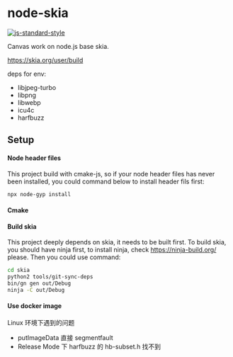 # node-skia

[![js-standard-style](https://cdn.rawgit.com/standard/standard/master/badge.svg)](http://standardjs.com)

Canvas work on node.js base skia.

https://skia.org/user/build

deps for env:
* libjpeg-turbo
* libpng
* libwebp
* icu4c
* harfbuzz

## Setup

#### Node header files
This project build with cmake-js, so if your node header files has never been installed, you could command below to install header fils first:

```bash
npx node-gyp install
```

#### Cmake



#### Build skia
This project deeply depends on skia, it needs to be built first. To build skia, you should have ninja first, to install ninja, check https://ninja-build.org/ please. Then you could use command:

```bash
cd skia
python2 tools/git-sync-deps
bin/gn gen out/Debug
ninja -C out/Debug
```

#### Use docker image


Linux 环境下遇到的问题
* putImageData 直接 segmentfault
* Release Mode 下 harfbuzz 的 hb-subset.h 找不到
